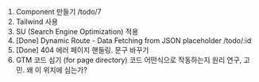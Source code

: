 1. Component 만들기 /todo/7
2. Tailwind 사용
3. SU (Search Engine Optimization) 적용
4. [Done] Dynamic Route - Data Fetching from JSON placeholder /todo/:id
5. [Done] 404 에러 페이지 핸들링. 문구 바꾸기
6. GTM 코드 심기 (for page directory) 코드 어떤식으로 작동하는지 원리 연구, 고민. 왜 이 위치에 심는가?
